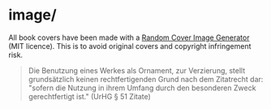 # image/

All book covers have been made with a 
[Random Cover Image Generator](https://github.com/anqxyr/racovimge) (MIT licence).
This is to avoid original covers and copyright infringement risk.

> Die Benutzung eines Werkes als Ornament, zur Verzierung, 
> stellt grundsätzlich keinen rechtfertigenden Grund nach dem Zitatrecht dar: 
> "sofern die Nutzung in ihrem Umfang durch den besonderen Zweck gerechtfertigt ist." 
> (UrHG § 51 Zitate)


